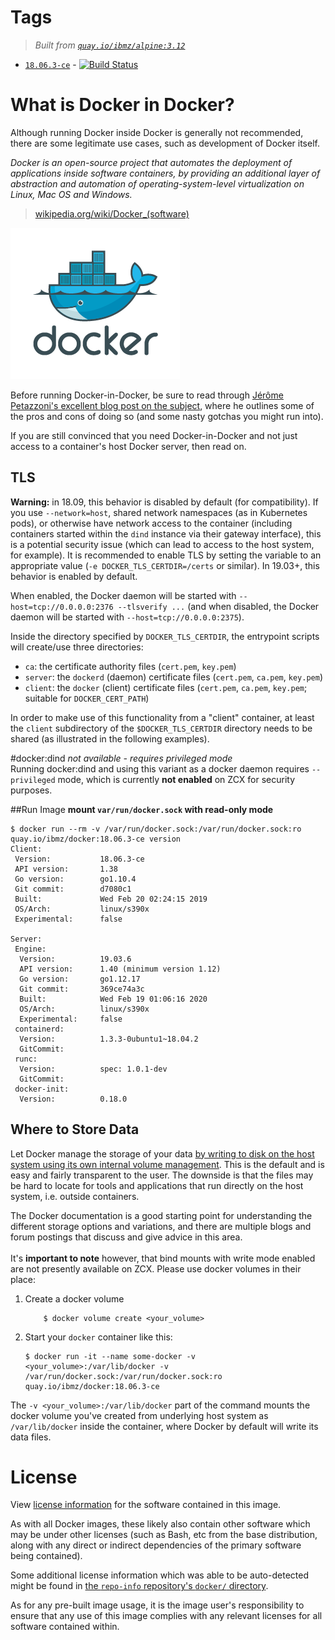 # Tags

> _Built from [`quay.io/ibmz/alpine:3.12`](https://quay.io/repository/ibmz/alpine?tab=info)_
-	[`18.06.3-ce`](https://github.com/lcarcaramo/docker/blob/master/s390x/18.06/Dockerfile) - [![Build Status](https://travis-ci.com/lcarcaramo/docker.svg?branch=master)](https://travis-ci.com/lcarcaramo/docker)
# What is Docker in Docker?

Although running Docker inside Docker is generally not recommended, there are some legitimate use cases, such as development of Docker itself.

*Docker is an open-source project that automates the deployment of applications inside software containers, by providing an additional layer of abstraction and automation of operating-system-level virtualization on Linux, Mac OS and Windows.*

> [wikipedia.org/wiki/Docker_(software)](https://en.wikipedia.org/wiki/Docker_%28software%29)

![logo](https://raw.githubusercontent.com/docker-library/docs/c350af05d3fac7b5c3f6327ac82fe4d990d8729c/docker/logo.png)

Before running Docker-in-Docker, be sure to read through [Jérôme Petazzoni's excellent blog post on the subject](https://jpetazzo.github.io/2015/09/03/do-not-use-docker-in-docker-for-ci/), where he outlines some of the pros and cons of doing so (and some nasty gotchas you might run into).

If you are still convinced that you need Docker-in-Docker and not just access to a container's host Docker server, then read on.

## TLS

**Warning:** in 18.09, this behavior is disabled by default (for compatibility). If you use `--network=host`, shared network namespaces (as in Kubernetes pods), or otherwise have network access to the container (including containers started within the `dind` instance via their gateway interface), this is a potential security issue (which can lead to access to the host system, for example). It is recommended to enable TLS by setting the variable to an appropriate value (`-e DOCKER_TLS_CERTDIR=/certs` or similar). In 19.03+, this behavior is enabled by default.

When enabled, the Docker daemon will be started with `--host=tcp://0.0.0.0:2376 --tlsverify ...` (and when disabled, the Docker daemon will be started with `--host=tcp://0.0.0.0:2375`).

Inside the directory specified by `DOCKER_TLS_CERTDIR`, the entrypoint scripts will create/use three directories:

-	`ca`: the certificate authority files (`cert.pem`, `key.pem`)
-	`server`: the `dockerd` (daemon) certificate files (`cert.pem`, `ca.pem`, `key.pem`)
-	`client`: the `docker` (client) certificate files (`cert.pem`, `ca.pem`, `key.pem`; suitable for `DOCKER_CERT_PATH`)

In order to make use of this functionality from a "client" container, at least the `client` subdirectory of the `$DOCKER_TLS_CERTDIR` directory needs to be shared (as illustrated in the following examples).

#docker:dind
*not available - requires privileged mode* <br />
Running docker:dind and using this variant as a docker daemon requires `--privileged` mode, which is currently **not enabled** on ZCX for security purposes.

##Run Image
**mount `var/run/docker.sock` with read-only mode**
```console
$ docker run --rm -v /var/run/docker.sock:/var/run/docker.sock:ro quay.io/ibmz/docker:18.06.3-ce version
Client:
 Version:           18.06.3-ce
 API version:       1.38
 Go version:        go1.10.4
 Git commit:        d7080c1
 Built:             Wed Feb 20 02:24:15 2019
 OS/Arch:           linux/s390x
 Experimental:      false

Server:
 Engine:
  Version:          19.03.6
  API version:      1.40 (minimum version 1.12)
  Go version:       go1.12.17
  Git commit:       369ce74a3c
  Built:            Wed Feb 19 01:06:16 2020
  OS/Arch:          linux/s390x
  Experimental:     false
 containerd:
  Version:          1.3.3-0ubuntu1~18.04.2
  GitCommit:
 runc:
  Version:          spec: 1.0.1-dev
  GitCommit:
 docker-init:
  Version:          0.18.0
```

## Where to Store Data

Let Docker manage the storage of your data [by writing to disk on the host system using its own internal volume management](https://docs.docker.com/engine/tutorials/dockervolumes/#adding-a-data-volume). This is the default and is easy and fairly transparent to the user. The downside is that the files may be hard to locate for tools and applications that run directly on the host system, i.e. outside containers.

The Docker documentation is a good starting point for understanding the different storage options and variations, and there are multiple blogs and forum postings that discuss and give advice in this area. 
<br />
<br />
It's **important to note** however, that bind mounts with write mode enabled are not presently available on ZCX. Please use docker volumes in their place:

1.	Create a docker volume

	```console
        $ docker volume create <your_volume>
	```

2.	Start your `docker` container like this:

	```console
	$ docker run -it --name some-docker -v <your_volume>:/var/lib/docker -v /var/run/docker.sock:/var/run/docker.sock:ro quay.io/ibmz/docker:18.06.3-ce
	```

The `-v <your_volume>:/var/lib/docker` part of the command mounts the docker volume you've created from underlying host system as `/var/lib/docker` inside the container, where Docker by default will write its data files.

# License

View [license information](https://github.com/docker/docker/blob/eb7b2ed6bbe3fbef588116d362ce595d6e35fc43/LICENSE) for the software contained in this image.

As with all Docker images, these likely also contain other software which may be under other licenses (such as Bash, etc from the base distribution, along with any direct or indirect dependencies of the primary software being contained).

Some additional license information which was able to be auto-detected might be found in [the `repo-info` repository's `docker/` directory](https://github.com/docker-library/repo-info/tree/master/repos/docker).

As for any pre-built image usage, it is the image user's responsibility to ensure that any use of this image complies with any relevant licenses for all software contained within.
